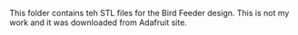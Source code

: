 This folder contains teh STL files for the Bird Feeder design.
This is not my work and it was downloaded from Adafruit site.